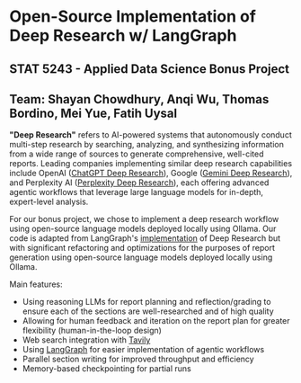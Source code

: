 # Open-Source Implementation of Deep Research w/ LangGraph
## STAT 5243 - Applied Data Science Bonus Project
## Team: Shayan Chowdhury, Anqi Wu, Thomas Bordino, Mei Yue, Fatih Uysal

**"Deep Research"** refers to AI-powered systems that autonomously conduct multi-step research by searching, analyzing, and synthesizing information from a wide range of sources to generate comprehensive, well-cited reports. Leading companies implementing similar deep research capabilities include OpenAI ([ChatGPT Deep Research](https://openai.com/index/introducing-deep-research/)), Google ([Gemini Deep Research](https://gemini.google/overview/deep-research/)), and Perplexity AI ([Perplexity Deep Research](https://www.perplexity.ai/hub/blog/introducing-perplexity-deep-research)), each offering advanced agentic workflows that leverage large language models for in-depth, expert-level analysis. 

For our bonus project, we chose to implement a deep research workflow using open-source language models deployed locally using Ollama. Our code is adapted from LangGraph's [implementation](https://github.com/langchain-ai/langchain/tree/main/examples/open_deep_research) of Deep Research but with significant refactoring and optimizations for the purposes of report generation using open-source language models deployed locally using Ollama. 

Main features:
- Using reasoning LLMs for report planning and reflection/grading to ensure each of the sections are well-researched and of high quality
- Allowing for human feedback and iteration on the report plan for greater flexibility (human-in-the-loop design)
- Web search integration with [Tavily](https://tavily.com/)
- Using [LangGraph](https://www.langchain.com/langgraph) for easier implementation of agentic workflows
- Parallel section writing for improved throughput and efficiency
- Memory-based checkpointing for partial runs
